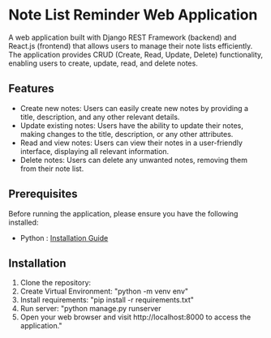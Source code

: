 # Note List Reminder Web Application

A web application built with Django REST Framework (backend) and React.js (frontend) that allows users to manage their note lists efficiently. The application provides CRUD (Create, Read, Update, Delete) functionality, enabling users to create, update, read, and delete notes.

## Features

- Create new notes: Users can easily create new notes by providing a title, description, and any other relevant details.
- Update existing notes: Users have the ability to update their notes, making changes to the title, description, or any other attributes.
- Read and view notes: Users can view their notes in a user-friendly interface, displaying all relevant information.
- Delete notes: Users can delete any unwanted notes, removing them from their note list.

## Prerequisites

Before running the application, please ensure you have the following installed:

- Python : [Installation Guide](https://www.python.org/downloads/)

## Installation

1. Clone the repository:
2. Create Virtual Environment: "python -m venv env"
3. Install requirements: "pip install -r requirements.txt"
4. Run server: "python manage.py runserver
5. Open your web browser and visit http://localhost:8000 to access the application." 
